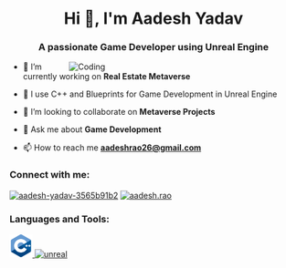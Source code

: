 <h1 align="center">Hi 👋, I'm Aadesh Yadav</h1>
<h3 align="center">A passionate Game Developer using Unreal Engine</h3>
<img align="right" alt="Coding" width="400" src="https://media0.giphy.com/media/RbDKaczqWovIugyJmW/giphy.gif?cid=790b7611d4d418f93c40e1b51b7548b5dc4c00d7890c8a8c&rid=giphy.gif&ct=g">

- 🔭 I’m currently working on **Real Estate Metaverse**

- 🌱 I use C++ and Blueprints for Game Development in Unreal Engine

- 👯 I’m looking to collaborate on **Metaverse Projects**

- 💬 Ask me about **Game Development**

- 📫 How to reach me **aadeshrao26@gmail.com**

<h3 align="left">Connect with me:</h3>
<p align="left">
<a href="https://linkedin.com/in/aadesh-yadav-3565b91b2" target="blank"><img align="center" src="https://raw.githubusercontent.com/rahuldkjain/github-profile-readme-generator/master/src/images/icons/Social/linked-in-alt.svg" alt="aadesh-yadav-3565b91b2" height="30" width="40" /></a>
<a href="https://instagram.com/aadesh.rao" target="blank"><img align="center" src="https://raw.githubusercontent.com/rahuldkjain/github-profile-readme-generator/master/src/images/icons/Social/instagram.svg" alt="aadesh.rao" height="30" width="40" /></a>
</p>

<h3 align="left">Languages and Tools:</h3>
<p align="left"> <a href="https://www.w3schools.com/cpp/" target="_blank" rel="noreferrer"> <img src="https://raw.githubusercontent.com/devicons/devicon/master/icons/cplusplus/cplusplus-original.svg" alt="cplusplus" width="40" height="40"/> </a> <a href="https://unrealengine.com/" target="_blank" rel="noreferrer"> <img src="https://raw.githubusercontent.com/kenangundogan/fontisto/036b7eca71aab1bef8e6a0518f7329f13ed62f6b/icons/svg/brand/unreal-engine.svg" alt="unreal" width="40" height="40"/> </a> </p>
